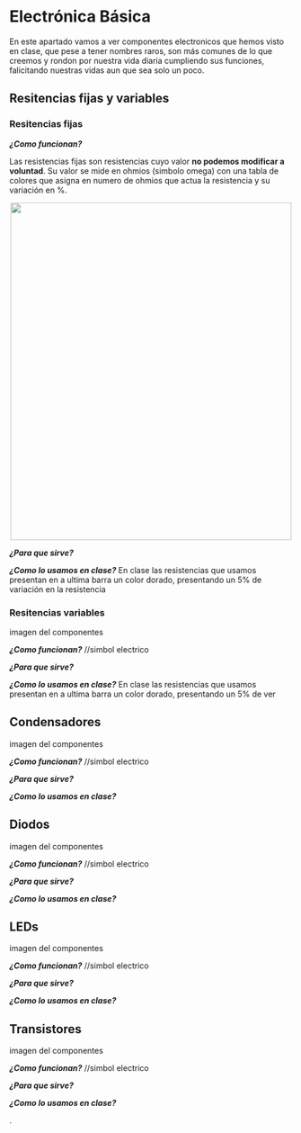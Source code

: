 # Electrónica Básica
En este apartado vamos a ver componentes electronicos que hemos visto en clase, que pese a tener nombres raros, son más comunes de lo que creemos y rondon por nuestra vida diaria cumpliendo sus funciones, falicitando nuestras vidas aun que sea solo un poco.

## Resitencias fijas y variables
### Resitencias fijas





**_¿Como funcionan?_** 

Las resistencias fijas son resistencias cuyo valor **no podemos modificar a voluntad**. Su valor se mide en ohmios (simbolo omega) con una tabla de colores que asigna en numero de ohmios que actua la resistencia y su variación en %.

<p align="center"> 
  
<img src="Resistencia.webp" width="500" height="600" /> 

</p>

**_¿Para que sirve?_**

**_¿Como lo usamos en clase?_**
En clase las resistencias que usamos presentan en a ultima barra un color dorado, presentando un 5% de variación en la resistencia

### Resitencias variables

imagen del componentes

**_¿Como funcionan?_** //simbol electrico

**_¿Para que sirve?_**

**_¿Como lo usamos en clase?_**
En clase las resistencias que usamos presentan en a ultima barra un color dorado, presentando un 5% de ver

## Condensadores

imagen del componentes

**_¿Como funcionan?_** //simbol electrico

**_¿Para que sirve?_**

**_¿Como lo usamos en clase?_**


## Diodos

imagen del componentes

**_¿Como funcionan?_** //simbol electrico

**_¿Para que sirve?_**

**_¿Como lo usamos en clase?_**


## LEDs

imagen del componentes

**_¿Como funcionan?_** //simbol electrico

**_¿Para que sirve?_**

**_¿Como lo usamos en clase?_**


## Transistores

imagen del componentes

**_¿Como funcionan?_** //simbol electrico

**_¿Para que sirve?_**

**_¿Como lo usamos en clase?_**




.
